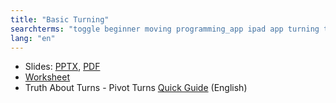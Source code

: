 ```yaml
---
title: "Basic Turning"
searchterms: "toggle beginner moving programming_app ipad app turning tablet pivot spin point android basic_turning"
lang: "en"
---
```

 <ul>
 <li class="ng-binding">Slides:
 <a href="translations/en-us/beginner/Turning.pptx">PPTX</a>,
 <a href="translations/en-us/beginner/Turning.pdf">PDF</a>
 </li>
 <li><a href="translations/en-us/beginner/Turning.docx">Worksheet</a>
 </li>
 <li>Truth About Turns - Pivot Turns <a href="translations/en-us/guides//PivotTurns.pdf">Quick
 Guide</a> (English)
 </li>
 </ul>
